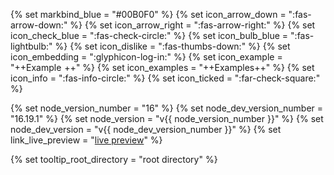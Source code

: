 {% set markbind_blue = "#00B0F0" %}
{% set icon_arrow_down = ":fas-arrow-down:" %}
{% set icon_arrow_right = ":fas-arrow-right:" %}
{% set icon_check_blue = "<span style='color: {{ markbind_blue }}'>:fas-check-circle:</span>" %}
{% set icon_bulb_blue = "<span style='color: {{ markbind_blue }}'>:fas-lightbulb:</span>" %}
{% set icon_dislike = ":fas-thumbs-down:" %}
{% set icon_embedding = "<md>:glyphicon-log-in:</md>" %}
{% set icon_example = "++<span class='badge rounded-pill bg-secondary' style='padding-bottom: 4px; margin-right: 5px;'>Example</span>++" %}
{% set icon_examples = "++<span class='badge rounded-pill bg-secondary' style='padding-bottom: 4px;'>Examples</span>++" %}
{% set icon_info = ":fas-info-circle:" %}
{% set icon_ticked = ":far-check-square:" %}

{% set node_version_number = "16" %}
{% set node_dev_version_number = "16.19.1" %}
{% set node_version = "<tooltip content='MarkBind aims to support up to the last maintenance lts release as outlined [here](https://nodejs.org/en/about/releases/)'>v{{ node_version_number }}</tooltip>" %}
{% set node_dev_version = "<tooltip content='MarkBind aims to support up to the last maintenance lts release as outlined [here](https://nodejs.org/en/about/releases/)'>v{{ node_dev_version_number }}</tooltip>" %}
{% set link_live_preview = "[live preview](glossary.html#live-preview)" %}

{% set tooltip_root_directory = "<tooltip content='The directory that contains all the project files. It is also the directory in which the `site.json` configuration file is located.'>root directory</tooltip>" %}
